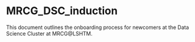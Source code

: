 # MRCG_DSC_induction

This document outlines the onboarding process for newcomers at the  Data Science Cluster at MRCG@LSHTM.
